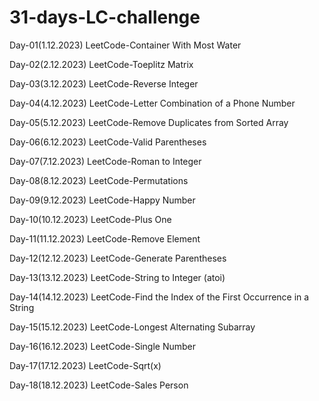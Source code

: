 # 31-days-LC-challenge

Day-01(1.12.2023)
LeetCode-Container With Most Water

Day-02(2.12.2023)
LeetCode-Toeplitz Matrix

Day-03(3.12.2023)
LeetCode-Reverse Integer

Day-04(4.12.2023)
LeetCode-Letter Combination of a Phone Number

Day-05(5.12.2023)
LeetCode-Remove Duplicates from Sorted Array

Day-06(6.12.2023)
LeetCode-Valid Parentheses

Day-07(7.12.2023)
LeetCode-Roman to Integer

Day-08(8.12.2023)
LeetCode-Permutations

Day-09(9.12.2023)
LeetCode-Happy Number

Day-10(10.12.2023)
LeetCode-Plus One

Day-11(11.12.2023)
LeetCode-Remove Element

Day-12(12.12.2023)
LeetCode-Generate Parentheses

Day-13(13.12.2023)
LeetCode-String to Integer (atoi)

Day-14(14.12.2023)
LeetCode-Find the Index of the First Occurrence in a String

Day-15(15.12.2023)
LeetCode-Longest Alternating Subarray

Day-16(16.12.2023)
LeetCode-Single Number

Day-17(17.12.2023)
LeetCode-Sqrt(x)

Day-18(18.12.2023)
LeetCode-Sales Person

